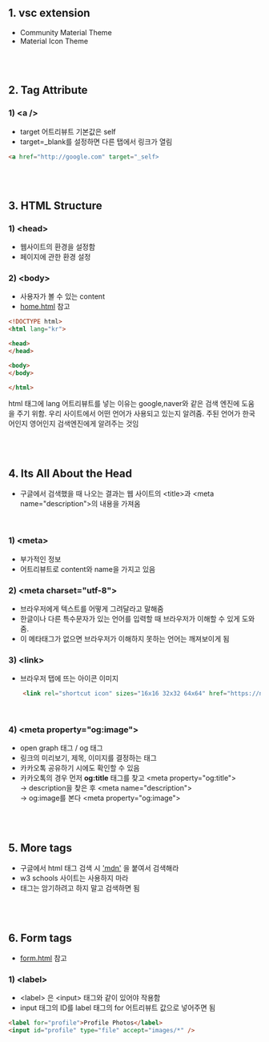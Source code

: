 
## 1. vsc extension
- Community Material Theme
- Material Icon Theme

<br><br>

## 2. Tag Attribute

### 1) \<a \/\>
- target 어트리뷰트 기본값은 self
- target=_blank를 설정하면 다른 탭에서 링크가 열림

```HTML
<a href="http://google.com" target="_self>
```

<br><br>

## 3. HTML Structure
### 1) \<head\> 
 - 웹사이트의 환경을 설정함 
 - 페이지에 관한 환경 설정

### 2) \<body\> 
- 사용자가 볼 수 있는 content
- [home.html](./home.html) 참고

```HTML
<!DOCTYPE html>
<html lang="kr">

<head>
</head>

<body>
</body>

</html>
```

html 태그에 lang 어트리뷰트를 넣는 이유는 google,naver와 같은 검색 엔진에 도움을 주기 위함. 우리 사이트에서 어떤 언어가 사용되고 있는지 알려줌. 주된 언어가 한국어인지 영어인지 검색엔진에게 알려주는 것임

<br><br>

## 4. Its All About the Head
- 구글에서 검색했을 때 나오는 결과는 웹 사이트의 \<title\>과 \<meta name="description"\>의 내용을 가져옴

<br>

### 1) \<meta\>
- 부가적인 정보
- 어트리뷰트로 content와 name을 가지고 있음

### 2) \<meta charset="utf-8">
- 브라우저에게 텍스트를 어떻게 그려달라고 말해줌
- 한글이나 다른 특수문자가 있는 언어를 입력할 때 브라우저가 이해할 수 있게 도와 줌.
- 이 메타태그가 없으면 브라우저가 이해하지 못하는 언어는 깨져보이게 됨

### 3) \<link\>
- 브라우저 탭에 뜨는 아이콘 이미지

```HTML
    <link rel="shortcut icon" sizes="16x16 32x32 64x64" href="https://nomadcoders.co/m.png"/>

``` 

<br>

### 4) \<meta property="og:image"\>
- open graph 태그 / og 태그 
- 링크의 미리보기, 제목, 이미지를 결정하는 태그
- 카카오톡 공유하기 시에도 확인할 수 있음
- 카카오톡의 경우 먼저 **og:title** 태그를 찾고 \<meta property="og:title"\>   
-> description을 찾은 후 \<meta name="description"\>   
-> og:image를 본다 \<meta property="og:image"\>

<br><br>

## 5. More tags

- 구글에서 html 태그 검색 시 ['mdn'](https://developer.mozilla.org/ko/docs/Web/HTML/Element) 을 붙여서 검색해라
- w3 schools 사이트는 사용하지 마라
- 태그는 암기하려고 하지 말고 검색하면 됨

<br><br>

## 6. Form tags
- [form.html](./form.html) 참고

### 1) \<label\>
- \<label\> 은 \<input\> 태그와 같이 있어야 작용함
- input 태그의 ID를 label 태그의 for 어트리뷰트 값으로 넣어주면 됨

```HTML
<label for="profile">Profile Photos</label>
<input id="profile" type="file" accept="images/*" />

```




